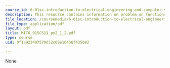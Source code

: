 ```yaml
---
course_id: 6-01sc-introduction-to-electrical-engineering-and-computer-science-i-spring-2011
description: This resource contains information on problem on functions and scope.
file_location: /coursemedia/6-01sc-introduction-to-electrical-engineering-and-computer-science-i-spring-2011/0f1a923497579d52c08e16456f435b82_MIT6_01SCS11_py2_1_2.pdf
file_type: application/pdf
layout: pdf
title: MIT6_01SCS11_py2_1_2.pdf
type: course
uid: 0f1a923497579d52c08e16456f435b82

---
```

None